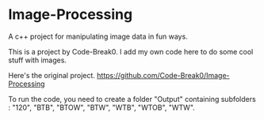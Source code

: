 # Image-Processing
A c++ project for manipulating image data in fun ways.

This is a project by Code-Break0. I add my own code here to do some cool stuff with images.

Here's the original project.
https://github.com/Code-Break0/Image-Processing

To run the code, you need to create a folder "Output" containing subfolders : "120", "BTB", "BTOW", "BTW", "WTB", "WTOB", "WTW".
